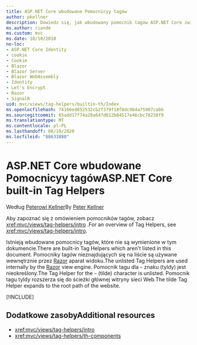 ```yaml
---
title: ASP.NET Core wbudowane Pomocnicyy tagów
author: pkellner
description: Dowiedz się, jak wbudowany pomocnik tagów ASP.NET Core zwiększa produktywność.
ms.author: riande
ms.custom: mvc
ms.date: 10/10/2018
no-loc:
- ASP.NET Core Identity
- cookie
- Cookie
- Blazor
- Blazor Server
- Blazor WebAssembly
- Identity
- Let's Encrypt
- Razor
- SignalR
uid: mvc/views/tag-helpers/builtin-th/Index
ms.openlocfilehash: 74166ed852532cb2f379f18f8dc9b4a75907cabb
ms.sourcegitcommit: 65add17f74a29a647d812b04517e46cbc78258f9
ms.translationtype: MT
ms.contentlocale: pl-PL
ms.lasthandoff: 08/19/2020
ms.locfileid: "88633880"
---
```

# <a name="aspnet-core-built-in-tag-helpers"></a><span data-ttu-id="4b62f-103">ASP.NET Core wbudowane Pomocnicyy tagów</span><span class="sxs-lookup"><span data-stu-id="4b62f-103">ASP.NET Core built-in Tag Helpers</span></span>

<span data-ttu-id="4b62f-104">Według [Peterowi Kellner](https://peterkellner.net)</span><span class="sxs-lookup"><span data-stu-id="4b62f-104">By [Peter Kellner](https://peterkellner.net)</span></span>

<span data-ttu-id="4b62f-105">Aby zapoznać się z omówieniem pomocników tagów, zobacz <xref:mvc/views/tag-helpers/intro> .</span><span class="sxs-lookup"><span data-stu-id="4b62f-105">For an overview of Tag Helpers, see <xref:mvc/views/tag-helpers/intro>.</span></span>

<span data-ttu-id="4b62f-106">Istnieją wbudowane pomocnicy tagów, które nie są wymienione w tym dokumencie.</span><span class="sxs-lookup"><span data-stu-id="4b62f-106">There are built-in Tag Helpers which aren't listed in this document.</span></span> <span data-ttu-id="4b62f-107">Pomocniky tagów nieznajdujących się na liście są używane wewnętrznie przez [Razor](xref:mvc/views/razor) aparat widoku.</span><span class="sxs-lookup"><span data-stu-id="4b62f-107">The unlisted Tag Helpers are used internally by the [Razor](xref:mvc/views/razor) view engine.</span></span> <span data-ttu-id="4b62f-108">Pomocnik tagu dla `~` znaku (tyldy) jest nieokreślony.</span><span class="sxs-lookup"><span data-stu-id="4b62f-108">The Tag Helper for the `~` (tilde) character is unlisted.</span></span> <span data-ttu-id="4b62f-109">Pomocnik tagu tyldy rozszerza się do ścieżki głównej witryny sieci Web.</span><span class="sxs-lookup"><span data-stu-id="4b62f-109">The tilde Tag Helper expands to the root path of the website.</span></span>

[!INCLUDE[](~/includes/built-in-TH.md)]

## <a name="additional-resources"></a><span data-ttu-id="4b62f-110">Dodatkowe zasoby</span><span class="sxs-lookup"><span data-stu-id="4b62f-110">Additional resources</span></span>

* <xref:mvc/views/tag-helpers/intro>
* <xref:mvc/views/tag-helpers/th-components>
